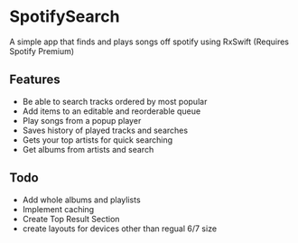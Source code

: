 # SpotifySearch
A simple app that finds and plays songs off spotify using RxSwift
(Requires Spotify Premium)

## Features
* Be able to search tracks ordered by most popular
* Add items to an editable and reorderable queue
* Play songs from a popup player
* Saves history of played tracks and searches
* Gets your top artists for quick searching 
* Get albums from artists and search

## Todo
* Add whole albums and playlists
* Implement caching
* Create Top Result Section
* create layouts for devices other than regual 6/7 size
